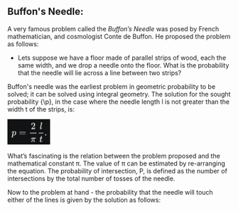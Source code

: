 ## Buffon's Needle:

A very famous problem called the *Buffon’s Needle* was posed by French mathematician, and cosmologist Conte de Buffon. He proposed the problem as follows:

  - Lets suppose we have a floor made of parallel strips of wood, each the same width, and we drop a needle onto the floor. What is the probability that the needle will lie across a line between two strips?

Buffon's needle was the earliest problem in geometric probability to be solved; it can be solved using integral geometry. The solution for the sought probability {\p}, in the case where the needle length l is not greater than the width t of the strips, is:

![](https://github.com/aquantumreality/expert-eureka/blob/main/assets/Buffon's%20Needle.png)

What’s fascinating is the relation between the problem proposed and the mathematical constant π. The value of π can be estimated by re-arranging the equation. The probability of intersection, P, is defined as the number of intersections by the total number of tosses of the needle.

Now to the problem at hand - the probability that the needle will touch either of the lines is given by the solution as follows:
